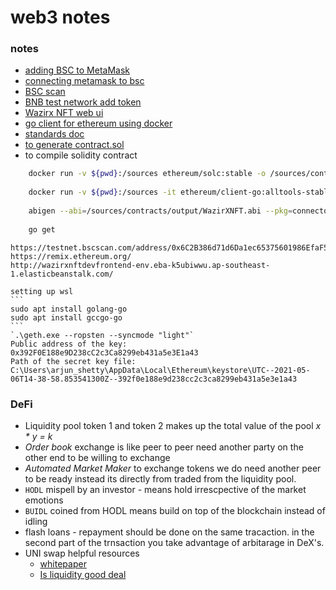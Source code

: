 # web3 notes

### notes

- [adding BSC to MetaMask](https://academy.binance.com/en/articles/connecting-metamask-to-binance-smart-chain)
- [connecting metamask to bsc](https://dapp-world.com/blogs/01/how-to-connect-metamask-to-binance-smart-chainbsc--1618137142422)
- [BSC scan](https://testnet.bscscan.com/address/0xa8dC4fB8DB32A09499cA53dD75F7B6a74F49c05e#events)
- [BNB test network add token](https://testnet.binance.org/faucet-smart)
- [Wazirx NFT web ui](http://wazirxnftdevfrontend-env.eba-k5ubiwwu.ap-southeast-1.elasticbeanstalk.com/nft/50)
- [go client for ethereum using docker](https://geth.ethereum.org/docs/install-and-build/installing-geth#install-on-windows)
- [standards doc](https://docs.openzeppelin.com/contracts/2.x/tokens#ERC721)
- [to generate contract.sol](https://wizard.openzeppelin.com/)
- to compile solidity contract
```bash
    docker run -v ${pwd}:/sources ethereum/solc:stable -o /sources/contracts/output --abi --bin --overwrite /sources/contracts/WazirXNFT.sol --allow-paths /sources/node_modules
    
    docker run -v ${pwd}:/sources -it ethereum/client-go:alltools-stable
    
    abigen --abi=/sources/contracts/output/WazirXNFT.abi --pkg=connectors --out=/sources/contracts/output/WazirXNFT.go --bin /sources/contracts/output/WazirXNFT.bin
    
    go get
```


    https://testnet.bscscan.com/address/0x6C2B386d71d6Da1ec65375601986EfaF5Ad0D2e2#events
    https://remix.ethereum.org/
    http://wazirxnftdevfrontend-env.eba-k5ubiwwu.ap-southeast-1.elasticbeanstalk.com/

    setting up wsl
    ```
    sudo apt install golang-go
    sudo apt install gccgo-go
    ```
    `.\geth.exe --ropsten --syncmode "light"` 
    Public address of the key:   0x392F0E188e9D238cC2c3Ca8299eb431a5e3E1a43
    Path of the secret key file: C:\Users\arjun_shetty\AppData\Local\Ethereum\keystore\UTC--2021-05-06T14-38-58.853541300Z--392f0e188e9d238cc2c3ca8299eb431a5e3e1a43

### DeFi

- Liquidity pool token 1 and token 2 makes up the total value of the pool *x * y = k*
- *Order book* exchange is like peer to peer need another party on the other end to be willing to exchange
- *Automated Market Maker* to exchange tokens we do need another peer to be ready instead its directly from traded from the liquidity pool.
- `HODL` mispell by an investor - means hold irrescpective of the market emotions
- `BUIDL` coined from HODL means build on top of the blockchain instead of idling
- flash loans - repayment should be done on the same tracaction. in the second part of the trnsaction you take advantage of arbitarage in DeX's.
- UNI swap helpful resources
    - [whitepaper](https://hackmd.io/C-DvwDSfSxuh-Gd4WKE_ig)
    - [Is liquidity good deal](https://pintail.medium.com/uniswap-a-good-deal-for-liquidity-providers-104c0b6816f2)
